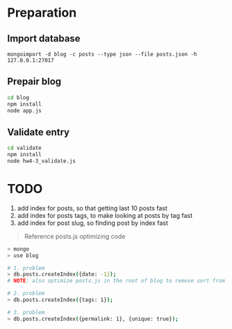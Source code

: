 

# Preparation
## Import database
`mongoimport -d blog -c posts --type json --file posts.json -h 127.0.0.1:27017`

## Prepair blog
```bash
cd blog
npm install
node app.js
```

## Validate entry
```bash
cd validate
npm install
node hw4-3_validate.js
```


# TODO
1. add index for posts, so that getting last 10 posts fast
2. add index for posts tags, to make looking at posts by tag fast
3. add index for post slug, so finding post by index fast

> Reference posts.js optimizing code

```bash
> mongo
> use blog

# 1. problem
> db.posts.createIndex({date: -1});
# NOTE: also optimize posts.js in the root of blog to remove sort from the query

# 2. problem
> db.posts.createIndex({tags: 1});

# 3. problem
> db.posts.createIndex({permalink: 1}, {unique: true});
